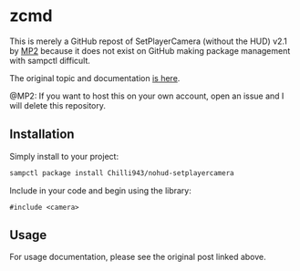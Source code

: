 # zcmd

This is merely a GitHub repost of SetPlayerCamera (without the HUD) v2.1 by [MP2](http://forum.sa-mp.com/member.php?u=115788) because it does not exist on GitHub making package management with sampctl difficult.

The original topic and documentation [is here](http://forum.sa-mp.com/showthread.php?p=2362690).

@MP2: If you want to host this on your own account, open an issue and I will delete this repository.

## Installation

Simply install to your project:

```bash
sampctl package install Chilli943/nohud-setplayercamera
```

Include in your code and begin using the library:

```pawn
#include <camera>
```

## Usage

For usage documentation, please see the original post linked above.